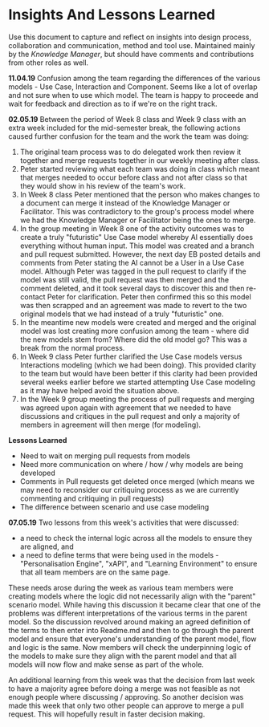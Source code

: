 # Insights And Lessons Learned

Use this document to capture and reflect on insights into design process, collaboration and communication, method and tool use. Maintained mainly by the *Knowledge Manager*, but should have comments and contributions from other roles as well. 


**11.04.19**
Confusion among the team regarding the differences of the various models - Use Case, Interaction and Component. Seems like a lot of overlap and not sure when to use which model. The team is happy to proceede and wait for feedback and direction as to if we're on the right track.

**02.05.19**
Between the period of Week 8 class and Week 9 class with an extra week included for the mid-semester break, the following actions caused further confusion for the team and the work the team was doing:
1. The original team process was to do delegated work then review it together and merge requests together in our weekly meeting after class.
2. Peter started reviewing what each team was doing in class which meant that merges needed to occur before class and not after class so that they would show in his review of the team's work.
3. In Week 8 class Peter mentioned that the person who makes changes to a document can merge it instead of the Knowledge Manager or Facilitator.  This was contradictory to the group's process model where we had the Knowledge Manager or Facilitator being the ones to merge.
4. In the group meeting in Week 8 one of the activity outcomes was to create a truly "futuristic" Use Case model whereby AI essentially does everything without human input. This model was created and a branch and pull request submitted.  However, the next day EB posted details and comments from Peter stating the AI cannot be a User in a Use Case model. Although Peter was tagged in the pull request to clarify if the model was still valid, the pull request was then merged and the comment deleted, and it took several days to discover this and then re-contact Peter for clarification. Peter then confirmed this so this model was then scrapped and an agreement was made to revert to the two original models that we had instead of a truly "futuristic" one.
5. In the meantime new models were created and merged and the original model was lost creating more confusion among the team - where did the new models stem from? Where did the old model go? This was a break from the normal process.
6. In Week 9 class Peter further clarified the Use Case models versus Interactions modeling (which we had been doing). This provided clarity to the team but would have been better if this clarity had been provided several weeks earlier before we started attempting Use Case modeling as it may have helped avoid the situation above.
7. In the Week 9 group meeting the process of pull requests and merging was agreed upon again with agreement that we needed to have discussions and critiques in the pull request and only a majority of members in agreement will then merge (for modeling).

**Lessons Learned** 
* Need to wait on merging pull requests from models
* Need more communication on where / how / why models are being developed
* Comments in Pull requests get deleted once merged (which means we may need to reconsider our critiquing process as we are currently commenting and critiquing in pull requests)
* The difference between scenario and use case modeling


**07.05.19**
Two lessons from this week's activities that were discussed:  
* a need to check the internal logic across all the models to ensure they are aligned, and 
* a need to define terms that were being used in the models - "Personalisation Engine", "xAPI", and "Learning Environment" to ensure that all team members are on the same page.

These needs arose during the week as various team members were creating models where the logic did not necessarily align with the "parent" scenario model. While having this discussion it became clear that one of the problems was different interpretations of the various terms in the parent model. So the discussion revolved around making an agreed definition of the terms to then enter into Readme.md and then to go through the parent model and ensure that everyone's understanding of the parent model, flow and logic is the same. Now members will check the underpinning logic of the models to make sure they align with the parent model and that all models will now flow and make sense as part of the whole.

An additional learning from this week was that the decision from last week to have a majority agree before doing a merge was not feasible as not enough people where discussing / approving. So another decision was made this week that only two other people can approve to merge a pull request. This will hopefully result in faster decision making.
